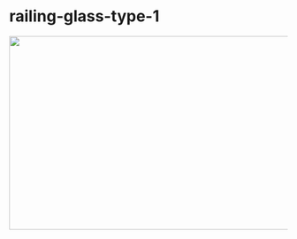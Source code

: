 # railing-glass-type-1

<img src="https://github.com/mesutsala/grasshopper-3D/blob/main/railing-glass-type-2/railing-glass-type-2.jpg" width="600" height="350">
